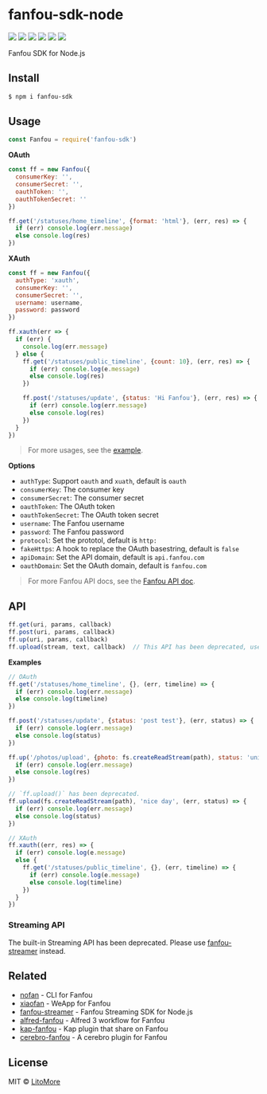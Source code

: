 # fanfou-sdk-node

[![](https://badges.greenkeeper.io/LitoMore/fanfou-sdk-node.svg)](https://greenkeeper.io/)
[![](https://img.shields.io/travis/LitoMore/fanfou-sdk-node/master.svg)](https://travis-ci.org/LitoMore/fanfou-sdk-node)
[![](https://img.shields.io/appveyor/ci/LitoMore/fanfou-sdk-node/master.svg)](https://ci.appveyor.com/project/LitoMore/fanfou-sdk-node)
[![](https://img.shields.io/npm/v/fanfou-sdk.svg)](https://www.npmjs.com/package/fanfou-sdk)
[![](https://img.shields.io/npm/l/fanfou-sdk.svg)](https://github.com/LitoMore/fanfou-sdk-node/blob/master/LICENSE)
[![](https://img.shields.io/badge/code_style-standard-brightgreen.svg)](https://standardjs.com)

Fanfou SDK for Node.js

## Install

```bash
$ npm i fanfou-sdk
```

## Usage

```javascript
const Fanfou = require('fanfou-sdk')
```

**OAuth**

```javascript
const ff = new Fanfou({
  consumerKey: '',
  consumerSecret: '',
  oauthToken: '',
  oauthTokenSecret: ''
})

ff.get('/statuses/home_timeline', {format: 'html'}, (err, res) => {
  if (err) console.log(err.message)
  else console.log(res)
})
```

**XAuth**

```javascript
const ff = new Fanfou({
  authType: 'xauth',
  consumerKey: '',
  consumerSecret: '',
  username: username,
  password: password
})

ff.xauth(err => {
  if (err) {
    console.log(err.message)
  } else {
    ff.get('/statuses/public_timeline', {count: 10}, (err, res) => {
      if (err) console.log(e.message)
      else console.log(res)
    })

    ff.post('/statuses/update', {status: 'Hi Fanfou'}, (err, res) => {
      if (err) console.log(err.message)
      else console.log(res)
    })
  }
})
```

> For more usages, see the [example](https://github.com/LitoMore/fanfou-sdk-node/blob/master/example.js).

**Options**

- `authType`: Support `oauth` and `xuath`, default is `oauth`
- `consumerKey`: The consumer key
- `consumerSecret`: The consumer secret
- `oauthToken`: The OAuth token
- `oauthTokenSecret`: The OAuth token secret
- `username`: The Fanfou username
- `password`: The Fanfou password
- `protocol`: Set the prototol, default is `http:`
- `fakeHttps`: A hook to replace the OAuth basestring, default is `false`
- `apiDomain`: Set the API domain, default is `api.fanfou.com`
- `oauthDomain`: Set the OAuth domain, default is `fanfou.com`

> For more Fanfou API docs, see the [Fanfou API doc](https://github.com/FanfouAPI/FanFouAPIDoc/wiki).

## API

```javascript
ff.get(uri, params, callback)
ff.post(uri, params, callback)
ff.up(uri, params, callback)
ff.upload(stream, text, callback)  // This API has been deprecated, use `ff.up()` instead.
```

**Examples**

```javascript
// OAuth
ff.get('/statuses/home_timeline', {}, (err, timeline) => {
  if (err) console.log(err.message)
  else console.log(timeline)
})

ff.post('/statuses/update', {status: 'post test'}, (err, status) => {
  if (err) console.log(err.message)
  else console.log(status)
})

ff.up('/photos/upload', {photo: fs.createReadStream(path), status: 'unicorn'}, (err, res) => {
  if (err) console.log(err.message)
  else console.log(res)
})

// `ff.upload()` has been deprecated.
ff.upload(fs.createReadStream(path), 'nice day', (err, status) => {
  if (err) console.log(err.message)
  else console.log(status)
})

// XAuth
ff.xauth((err, res) => {
  if (err) console.log(e.message)
  else {
    ff.get('/statuses/public_timeline', {}, (err, timeline) => {
      if (err) console.log(e.message)
      else console.log(timeline)
    })
  }
})
```

### Streaming API

The built-in Streaming API has been deprecated. Please use [fanfou-streamer](https://github.com/LitoMore/fanfou-streamer) instead.

## Related

- [nofan](https://github.com/LitoMore/nofan) - CLI for Fanfou
- [xiaofan](https://github.com/fanfoujs/xiaofan) - WeApp for Fanfou
- [fanfou-streamer](https://github.com/LitoMore/fanfou-streamer) - Fanfou Streaming SDK for Node.js
- [alfred-fanfou](https://github.com/LitoMore/alfred-fanfou) - Alfred 3 workflow for Fanfou
- [kap-fanfou](https://github.com/LitoMore/kap-fanfou) - Kap plugin that share on Fanfou
- [cerebro-fanfou](https://github.com/LitoMore/cerebro-fanfou) - A cerebro plugin for Fanfou

## License

MIT © [LitoMore](https://github.com/LitoMore)
